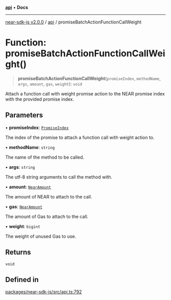 [**api**](../README.md) • **Docs**

***

[near-sdk-js v2.0.0](../../packages.md) / [api](../README.md) / promiseBatchActionFunctionCallWeight

# Function: promiseBatchActionFunctionCallWeight()

> **promiseBatchActionFunctionCallWeight**(`promiseIndex`, `methodName`, `args`, `amount`, `gas`, `weight`): `void`

Attach a function call with weight promise action to the NEAR promise index with the provided promise index.

## Parameters

• **promiseIndex**: [`PromiseIndex`](../../utils/type-aliases/PromiseIndex.md)

The index of the promise to attach a function call with weight action to.

• **methodName**: `string`

The name of the method to be called.

• **args**: `string`

The utf-8 string arguments to call the method with.

• **amount**: [`NearAmount`](../../utils/type-aliases/NearAmount.md)

The amount of NEAR to attach to the call.

• **gas**: [`NearAmount`](../../utils/type-aliases/NearAmount.md)

The amount of Gas to attach to the call.

• **weight**: `bigint`

The weight of unused Gas to use.

## Returns

`void`

## Defined in

[packages/near-sdk-js/src/api.ts:792](https://github.com/dim-daskalov/near-sdk-js/blob/0c34997aba6fa3f679d39c16d17f5e07ff189c24/packages/near-sdk-js/src/api.ts#L792)

